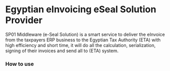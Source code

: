 # Egyptian eInvoicing eSeal Solution Provider

SP01 Middleware (e-Seal Solution) is a smart service to deliver the eInvoice from the taxpayers ERP business to the Egyptian Tax Authority (ETA) with high efficiency and short time, it will do all the calculation, serialization, signing of their invoices and send all to (ETA) system.

### How to use

